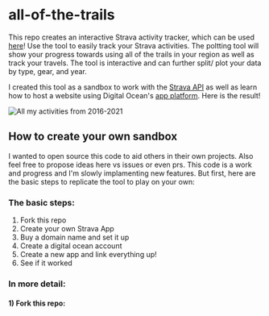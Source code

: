 # all-of-the-trails
This repo creates an interactive Strava activity tracker, which can be used [here](https://www.giraffesinaboat.com/)!  Use the tool to easily track your Strava activities. The poltting tool will show your progress towards using all of the trails in your region as well as track your travels. The tool is interactive and can further split/ plot your data by type, gear, and year.

I created this tool as a sandbox to work with the [Strava API](https://developers.strava.com/) as well as learn how to host a website using Digital Ocean's [app platform](https://www.digitalocean.com/products/app-platform/). Here is the result! 

![All my activities from 2016-2021](https://github.com/cem8301/all-of-the-trails/blob/main/readme_sipport/result.png?raw=true)


## How to create your own sandbox
I wanted to open source this code to aid others in their own projects. Also feel free to propose ideas here vs issues or even prs. This code is a work and progress and I'm slowly implamenting new features. But first, here are the basic steps to replicate the tool to play on your own:

### The basic steps:
1) Fork this repo
2) Create your own Strava App
3) Buy a domain name and set it up
4) Create a digital ocean account
5) Create a new app and link everything up!
6) See if it worked
 
### In more detail:
#### 1) Fork this repo:
 
 

